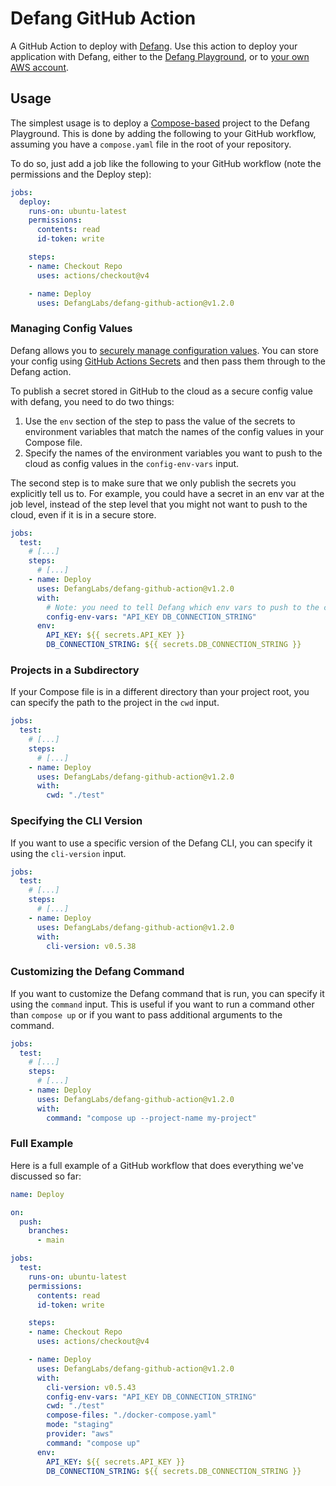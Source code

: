 # Defang GitHub Action

A GitHub Action to deploy with [Defang](https://defang.io/). Use this action to deploy your application with Defang, either to the [Defang Playground](https://docs.defang.io/docs/providers/playground), or to [your own AWS account](https://docs.defang.io/docs/providers/aws).

## Usage

The simplest usage is to deploy a [Compose-based](https://github.com/compose-spec/compose-spec/blob/main/spec.md) project to the Defang Playground. This is done by adding the following to your GitHub workflow, assuming you have a `compose.yaml` file in the root of your repository.

To do so, just add a job like the following to your GitHub workflow (note the permissions and the Deploy step):

```yaml
jobs:
  deploy:
    runs-on: ubuntu-latest
    permissions:
      contents: read
      id-token: write

    steps:
    - name: Checkout Repo
      uses: actions/checkout@v4

    - name: Deploy
      uses: DefangLabs/defang-github-action@v1.2.0
```

### Managing Config Values

Defang allows you to [securely manage configuration values](https://docs.defang.io/docs/concepts/configuration). You can store your config using [GitHub Actions Secrets](https://docs.github.com/en/actions/security-guides/using-secrets-in-github-actions) and then pass them through to the Defang action.

To publish a secret stored in GitHub to the cloud as a secure config value with defang, you need to do two things:

  1. Use the `env` section of the step to pass the value of the secrets to environment variables that match the names of the config values in your Compose file.
  2. Specify the names of the environment variables you want to push to the cloud as config values in the `config-env-vars` input.

The second step is to make sure that we only publish the secrets you explicitly tell us to. For example, you could have a secret in an env var at the job level, instead of the step level that you might not want to push to the cloud, even if it is in a secure store.

```yaml
jobs:
  test:
    # [...]
    steps:
      # [...]
    - name: Deploy
      uses: DefangLabs/defang-github-action@v1.2.0
      with:
        # Note: you need to tell Defang which env vars to push to the cloud as config values here. Only these ones will be pushed up.
        config-env-vars: "API_KEY DB_CONNECTION_STRING"
      env:
        API_KEY: ${{ secrets.API_KEY }}
        DB_CONNECTION_STRING: ${{ secrets.DB_CONNECTION_STRING }}
```

### Projects in a Subdirectory

If your Compose file is in a different directory than your project root, you can specify the path to the project in the `cwd` input.

```yaml
jobs:
  test:
    # [...]
    steps:
      # [...]
    - name: Deploy
      uses: DefangLabs/defang-github-action@v1.2.0
      with:
        cwd: "./test"
```

### Specifying the CLI Version

If you want to use a specific version of the Defang CLI, you can specify it using the `cli-version` input.

```yaml
jobs:
  test:
    # [...]
    steps:
      # [...]
    - name: Deploy
      uses: DefangLabs/defang-github-action@v1.2.0
      with:
        cli-version: v0.5.38
```

### Customizing the Defang Command

If you want to customize the Defang command that is run, you can specify it using the `command` input.
This is useful if you want to run a command other than `compose up` or if you want to pass additional arguments to the command.

```yaml
jobs:
  test:
    # [...]
    steps:
      # [...]
    - name: Deploy
      uses: DefangLabs/defang-github-action@v1.2.0
      with:
        command: "compose up --project-name my-project"
```

### Full Example

Here is a full example of a GitHub workflow that does everything we've discussed so far:

```yaml
name: Deploy

on:
  push:
    branches:
      - main

jobs:
  test:
    runs-on: ubuntu-latest
    permissions:
      contents: read
      id-token: write

    steps:
    - name: Checkout Repo
      uses: actions/checkout@v4

    - name: Deploy
      uses: DefangLabs/defang-github-action@v1.2.0
      with:
        cli-version: v0.5.43
        config-env-vars: "API_KEY DB_CONNECTION_STRING"
        cwd: "./test"
        compose-files: "./docker-compose.yaml"
        mode: "staging"
        provider: "aws"
        command: "compose up"
      env:
        API_KEY: ${{ secrets.API_KEY }}
        DB_CONNECTION_STRING: ${{ secrets.DB_CONNECTION_STRING }}
```
